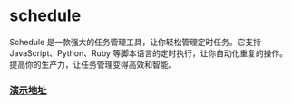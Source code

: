# schedule
Schedule 是一款强大的任务管理工具，让你轻松管理定时任务。它支持
JavaScript、Python、Ruby
等脚本语言的定时执行，让你自动化重复的操作。提高你的生产力，让任务管理变得高效和智能。

### [演示地址](http://159.75.217.92/)